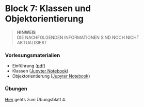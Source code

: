 # Block 7: Klassen und Objektorientierung

 > **HINWEIS**<br>
 > DIE NACHFOLGENDEN INFORMATIONEN SIND NOCH NICHT AKTUALISIERT

### Vorlesungsmaterialien

* Einführung ([pdf](einfuehrung-woche4.pdf))
* Klassen ([Jupyter Notebook](https://nbviewer.jupyter.org/github/unibas-marcelluethi/gyminf-programmieren/blob/master/notebooks/Klassen.ipynb))
* Objektorientierung ([Jupyter Notebook](https://nbviewer.jupyter.org/github/unibas-marcelluethi/gyminf-programmieren/blob/master/notebooks/Objektorientierung.ipynb))


### Übungen
[Hier](uebungen4.md) gehts zum Übungsblatt 4.

